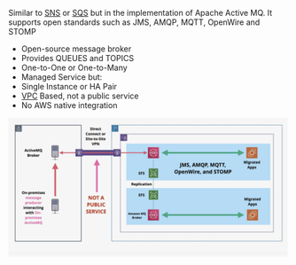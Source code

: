 Similar to [SNS](SNS.md) or [SQS](SQS.md) but in the implementation of Apache Active MQ. It supports open standards such as JMS, AMQP, MQTT, OpenWire and STOMP

- Open-source message broker
- Provides QUEUES and TOPICS
- One-to-One or One-to-Many
- Managed Service but:
- Single Instance or HA Pair
- [VPC](../Network/VPC/VPC.md) Based, not a public service
- No AWS native integration

![Pasted image 20250510212017.png](_atts/Pasted%20image%2020250510212017.png)